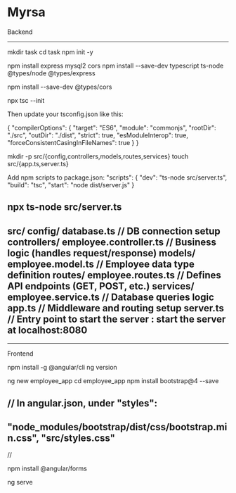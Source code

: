 # Myrsa
Backend

------------------------------------------------------------------------------------------------------------




mkdir task
cd task
npm init -y

npm install express mysql2 cors
npm install --save-dev typescript ts-node @types/node @types/express

npm install --save-dev @types/cors


npx tsc --init

Then update your tsconfig.json like this:

{
  "compilerOptions": {
    "target": "ES6",
    "module": "commonjs",
    "rootDir": "./src",
    "outDir": "./dist",
    "strict": true,
    "esModuleInterop": true,
    "forceConsistentCasingInFileNames": true
  }
}


mkdir -p src/{config,controllers,models,routes,services}
touch src/{app.ts,server.ts}


Add npm scripts to package.json:
"scripts": {
  "dev": "ts-node src/server.ts",
  "build": "tsc",
  "start": "node dist/server.js"
}

npx ts-node src/server.ts
----------------------------------------------
src/
	config/
		database.ts          // DB connection setup
	controllers/
		employee.controller.ts  // Business logic (handles request/response)
	models/
		employee.model.ts    // Employee data type definition 
	routes/
		employee.routes.ts   // Defines API endpoints (GET, POST, etc.)
	services/
		employee.service.ts  // Database queries logic
	app.ts                   // Middleware and routing setup
	server.ts                // Entry point to start the server : start the server at localhost:8080
----------------------------------------------

-----------------------------------------------------------------------------------------------------

Frontend

npm install -g @angular/cli
ng version

ng new employee_app
cd employee_app
npm install bootstrap@4 --save

//
In angular.json, under "styles":
---
"node_modules/bootstrap/dist/css/bootstrap.min.css",
"src/styles.css"
---
//

npm install @angular/forms

ng serve
